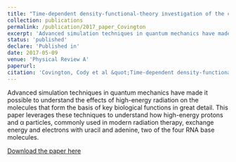```yaml
---
title: "Time-dependent density-functional-theory investigation of the collisions of protons and &alpha; particles with uracil and adenine"
collection: publications
permalink: /publication/2017_paper_Covington
excerpt: 'Advanced simulation techniques in quantum mechanics have made it possible to understand the effects of high-energy radiation on the molecules that form the basis of key biological functions in great detail. This paper leverages these techniques to understand how high-energy protons and &alpha; particles, commonly used in modern radiation therapy, exchange energy and electrons with uracil and adenine, two of the four RNA base molecules.'
status: 'published'
declare: 'Published in'
date: 2017-05-09
venue: 'Physical Review A'
paperurl: 
citation: 'Covington, Cody et al &quot;Time-dependent density-functional-theory investigation of the collisions of protons and &alpha; particles with uracil and adenine&quot;, <i>Physical Review A</i> 95, 5 (2017): 052701, doi: https://doi.org/10.1103/PhysRevA.95.052701'
---
```

Advanced simulation techniques in quantum mechanics have made it possible to understand the effects of high-energy radiation on the molecules that form the basis of key biological functions in great detail. This paper leverages these techniques to understand how high-energy protons and &alpha; particles, commonly used in modern radiation therapy, exchange energy and electrons with uracil and adenine, two of the four RNA base molecules.

[Download the paper here](http://kahartig.github.io/files/Covington2017_PhysRevA.pdf)
